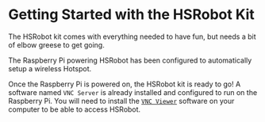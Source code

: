 # Getting Started with the HSRobot Kit

The HSRobot kit comes with everything needed to have fun, but needs a bit of elbow greese to get going.

The Raspberry Pi powering HSRobot has been configured to automatically setup a wireless Hotspot. 


Once the Raspberry Pi is powered on, the HSRobot kit is ready to go! A software named `VNC Server` is already installed and configured to run on the Raspberry Pi. You will need to install the [`VNC Viewer`](https://www.realvnc.com/en/connect/download/combined/?lai_vid=qqx2bKKyXFJLv&lai_sr=10-14&lai_sl=l) software on your computer to be able to access HSRobot. 

